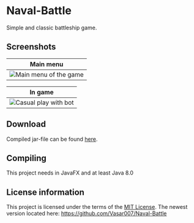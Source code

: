 # Naval-Battle

Simple and classic battleship game.

## Screenshots

| Main menu                                                        |
|------------------------------------------------------------------|
| ![Main menu of the game](Media/1.Main_menu.png "Main menu")      |

| In game                                                          |
|------------------------------------------------------------------|
| ![Casual play with bot](Media/2.In_game.png "In game")           |

## Download

Compiled jar-file can be found [here](https://github.com/Vasar007/Naval-Battle/tree/master/Source/out/artifacts/NavalBattle_jar).

## Compiling

This project needs in JavaFX and at least Java 8.0

## License information

This project is licensed under the terms of the [MIT License](LICENSE).
The newest version located here: https://github.com/Vasar007/Naval-Battle
